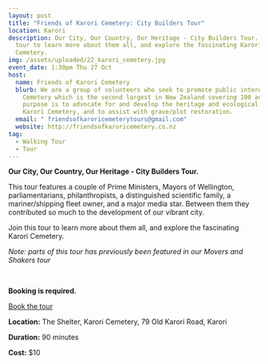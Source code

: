 ```yaml
---
layout: post
title: "Friends of Karori Cemetery: City Builders Tour"
location: Karori
description: Our City, Our Country, Our Heritage - City Builders Tour. Join this
  tour to learn more about them all, and explore the fascinating Karori
  Cemetery.
img: /assets/uploaded/22_karori_cemetery.jpg
event_date: 1:30pm Thu 27 Oct
host:
  name: Friends of Karori Cemetery
  blurb: We are a group of volunteers who seek to promote public interest in the
    Cemetery which is the second largest in New Zealand covering 100 acres. Our
    purpose is to advocate for and develop the heritage and ecological values of
    Karori Cemetery, and to assist with grave/plot restoration.
  email: " friendsofkaroricemeterytours@gmail.com"
  website: http://friendsofkaroricemetery.co.nz
tag:
  - Walking Tour
  - Tour
---
```

**Our City, Our Country, Our Heritage - City Builders Tour.**

This tour features a couple of Prime Ministers, Mayors of Wellington, parliamentarians, philanthropists, a distinguished scientific family, a mariner/shipping fleet owner, and a major media star. Between them they contributed so much to the development of our vibrant city.

Join this tour to learn more about them all, and explore the fascinating Karori Cemetery.

*Note: parts of this tour has previously been featured in our Movers and Shakers tour*

<br>

**Booking is required.**

<a href="https://events.humanitix.com/friends-of-karori-cemetery-wellington-heritage-week-city-builders-tour" class="button">Book the tour</a>

**Location:** The Shelter, Karori Cemetery, 79 Old Karori Road, Karori

**Duration:** 90 minutes

**Cost:** $10